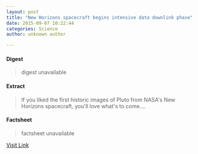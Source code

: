 ```yaml
---
layout: post
title: "New Horizons spacecraft begins intensive data downlink phase"
date: 2015-09-07 10:22:44
categories: Science
author: unknown author

---
```



#### Digest
>digest unavailable

#### Extract
>If you liked the first historic images of Pluto from NASA's New Horizons spacecraft, you'll love what's to come....

#### Factsheet
>factsheet unavailable

[Visit Link](http://phys.org/news/2015-09-horizons-spacecraft-intensive-downlink-phase.html)



